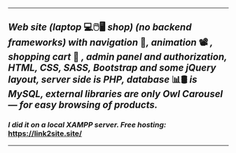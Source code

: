 ***
## _Web site (laptop_ 💻🖱️🖥️ _shop) (no backend frameworks) with navigation_ 🚩_, animation_ 📽️ _, shopping cart_ 🛒 _, admin panel and authorization, HTML, СSS, SASS, Bootstrap and some jQuery layout, server side is PHP, database_ 📊🛢️ _is MySQL, external libraries are only Owl Carousel — for easy browsing of products._ 
### _I did it on a local XAMPP server. Free hosting:_ https://link2site.site/
***
